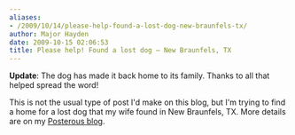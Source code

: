 ```yaml
---
aliases:
- /2009/10/14/please-help-found-a-lost-dog-new-braunfels-tx/
author: Major Hayden
date: 2009-10-15 02:06:53
title: Please help! Found a lost dog – New Braunfels, TX
---
```


**Update**: The dog has made it back home to its family. Thanks to all that helped spread the word!

This is not the usual type of post I'd make on this blog, but I'm trying to find a home for a lost dog that my wife found in New Braunfels, TX. More details are on my [Posterous blog][1].

 [1]: http://majorhayden.com/help-us-find-the-owner-of-this-lost-dog